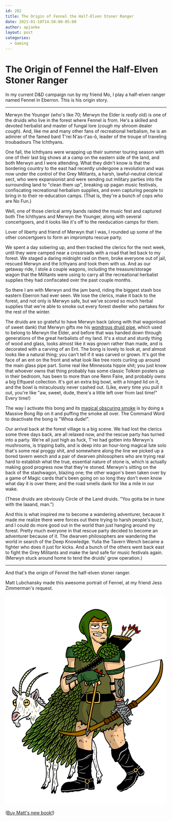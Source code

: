 ```yaml
---
id: 282
title: The Origin of Fennel the Half-Elven Stoner Ranger
date: 2021-01-18T14:50:00-05:00
author: apjanke
layout: post
categories:
  - Gaming
---
```


# The Origin of Fennel the Half-Elven Stoner Ranger

In my current D&D campaign run by my friend Mo, I play a half-elven ranger named Fennel in Eberron. This is his origin story.

-----------------------------------------

Merwyn the Younger (who's like 70; Merwyn the Elder is _really_ old) is one of the druids who live in the forest where Fennel is from. He's a skilled and devoted herbalist and master of fungal lore (*cough* my shroom dealer *cough*). And, like me and many other fans of recreational herbalism, he is an admirer of the famed bard T'rei N'as-t'as-ô, leader of the troupe of traveling troubadours The Ichthyans.

One fall, the Ichthyans were wrapping up their summer touring season with one of their last big shows at a camp on the eastern side of the land, and both Merwyn and I were attending. What they didn't know is that the bordering country to the east had recently undergone a revolution and was now under the control of the Grey Militants, a harsh, lawful-neutral clerical sect, who were expansionist and were sending out military parties into the surrounding land to "clean them up", breaking up pagan music festivals, confiscating recreational herbalism supplies, and even capturing people to bring in to their re-education camps. (That is, they're a bunch of cops who are No Fun.)

Well, one of those clerical army bands raided the music fest and captured both The Ichthyans and Merwyn the Younger, along with several concertgoers, and it looks like it's off to the reeducation camps for them.

Lover of liberty and friend of Merwyn that I was, I rounded up some of the other concertgoers to form an impromptu rescue party.

We spent a day sobering up, and then tracked the clerics for the next week, until they were camped near a crossroads with a road that led back to my forest. We staged a daring midnight raid on them, broke everyone out of jail, rescued Merwyn and the Icthyans and took them with us. And as our getaway ride, I stole a couple wagons, including the treasure/storage wagon that the Militants were using to carry all the recreational herbalist supplies they had confiscated over the past couple months.

So there I am with Merwyn and the jam band, riding the biggest stash box eastern Eberron had ever seen. We lose the clerics, make it back to the forest, and not only is Merwyn safe, but we've scored so much herbal supplies that we're able to smoke out every forest dweller who partakes for the rest of the winter.

The druids are so grateful to have Merwyn back (along with that wagonload of sweet dank) that Merwyn gifts me his [wondrous druid pipe](https://www.dndbeyond.com/magic-items/2719937-eversmoking-bong), which used to belong to Merwyn the Elder, and before that was handed down through generations of the great herbalists of my land. It's a stout and sturdy thing of wood and glass, looks almost like it was grown rather than made, and is decorated with a carving of an Ent. The bong is lovely to look at, and almost looks like a natural thing; you can't tell if it was carved or grown. It's got the face of an ent on the front and what look like tree roots curling up around the main glass pipe part. Some real like Minnesota hippie shit; you just know that whoever owns that thing probably has some classic Tolkien posters up in their bedroom, has been to more than one Renn Faire, and probably owns a big Elfquest collection. It's got an extra big bowl, with a hinged lid on it, and the bowl is miraculously never cashed out. (Like, every time you pull it out, you're like "aw, sweet, dude, there's a little left over from last time!" Every time!)

The way I activate this bong and its [magical obscuring smoke](https://www.dndbeyond.com/magic-items/eversmoking-bottle) is by doing a Massive Bong Rip on it and puffing the smoke all over. The Command Word to deactivate the bong is "Whoa dude!".

Our arrival back at the forest village is a big scene. We had lost the clerics some three days back, are all relaxed now, and the rescue party has turned into a party. We're all just high as fuck, T'rei had gotten into Merwyn's mushrooms, is tripping balls, and is deep into an hour-long magical lute solo that's some real proggy shit, and somewhere along the line we picked up a bored tavern wench and a pair of dwarven philosophers who are trying real hard to establish what the true, essential nature of stone is, which is actually making good progress now that they're stoned. Merwyn's sitting on the back of the stashwagon, blazing one; the other wagon's been taken over by a game of Magic cards that's been going on so long they don't even know what day it is over there; and the road smells dank for like a mile in our wake.

(These druids are obviously Circle of the Land druids. "You gotta be in tune with the laaand, man.")

And this is what inspired me to become a wandering adventurer, because it made me realize there were forces out there trying to harsh people's buzz, and I could do more good out in the world than just hanging around my forest. Pretty much everyone in that rescue party decided to become an adventurer because of it. The dwarven philosophers are wandering the world in search of the Deep Knowledge. Yulia the Tavern Wench became a fighter who does it just for kicks. And a bunch of the others went back east to fight the Grey Militants and make the land safe for music festivals again. (Merwyn stuck around home to tend the druids' grow operation.)

-----------------------------------------

And that's the origin of Fennel the half-elven stoner ranger.

Matt Lubchansky made this awesome portrait of Fennel, at my friend Jess Zimmerman's request.

![Portrait of Fennel the Half-Elven Stoner Ranger](/images/fennel-web.jpg)

([Buy Matt's new book!](https://store.silversprocket.net/products/the-antifa-super-soldier-cookbook-by-matt-lubchansky))